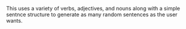 This uses a variety of verbs, adjectives, and nouns along with a simple sentnce structure to generate as many random sentences as the user wants.
